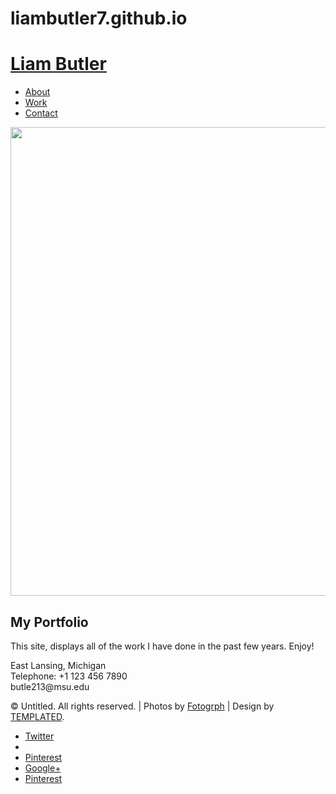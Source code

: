 # liambutler7.github.io
<!DOCTYPE html PUBLIC "-//W3C//DTD XHTML 1.0 Strict//EN" "http://www.w3.org/TR/xhtml1/DTD/xhtml1-strict.dtd">
<!--
Design by TEMPLATED
http://templated.co
Released for free under the Creative Commons Attribution License

Name       : Undeviating 
Description: A two-column, fixed-width design with dark color scheme.
Version    : 1.0
Released   : 20140322

-->
<html xmlns="http://www.w3.org/1999/xhtml">
<head>
<meta http-equiv="Content-Type" content="text/html; charset=utf-8" />
<title></title>
<meta name="keywords" content="" />
<meta name="description" content="" />
<link href="http://fonts.googleapis.com/css?family=Source+Sans+Pro:200,300,400,600,700,900|Quicksand:400,700|Questrial" rel="stylesheet" />
<link href="default.css" rel="stylesheet" type="text/css" media="all" />
<link href="fonts.css" rel="stylesheet" type="text/css" media="all" />

<!--[if IE 6]><link href="default_ie6.css" rel="stylesheet" type="text/css" /><![endif]-->

</head>
<body>
<div id="header-wrapper">
	<div id="header" class="container">
		<div id="logo">
        	<span class="icon icon-cog"></span>
			<h1><a href="#">Liam Butler</a></h1>
		</div>
		<div id="menu">
			<ul>
				<li class="active"><a href="#" accesskey="1" title="">About</a></li>
				<li><a href="#" accesskey="2" title="">Work</a></li>
				<li><a href="#" accesskey="3" title="">Contact</a></li>
			</ul>
		</div>
	</div>
</div>
<div class="wrapper">
	<div id="banner" class="container"><img src="../../Desktop/MI472/images/topphoto.png" width="1200" height="750" alt="" />
	</div>
	<div id="welcome" class="container">
    	
<div class="title">
	  <h2>My Portfolio</h2>
		</div>
		<p>This site, displays all of the work I have done in the past few years. Enjoy! </p>
	</div>
	
</div>
<div id="footer">
	<div class="container">
		<div class="fbox1">
		<span class="icon icon-map-marker"></span>
			<span>East Lansing, Michigan</span>
		</div>
		<div class="fbox1">
			<span class="icon icon-phone"></span>
			<span>
				Telephone: +1 123 456 7890
			</span>
		</div>
		<div class="fbox1">
			<span class="icon icon-envelope"></span>
			<span>butle213@msu.edu</span>
		</div>
	</div>
</div>
<div id="copyright">
	<p>&copy; Untitled. All rights reserved. | Photos by <a href="http://fotogrph.com/">Fotogrph</a> | Design by <a href="http://templated.co" rel="nofollow">TEMPLATED</a>.</p>
	<ul class="contact">
		<li><a href="#" class="icon icon-twitter"><span>Twitter</span></a></li>
		<li><a href="#" class="icon icon-facebook"><span></span></a></li>
		<li><a href="#" class="icon icon-dribbble"><span>Pinterest</span></a></li>
		<li><a href="#" class="icon icon-tumblr"><span>Google+</span></a></li>
		<li><a href="#" class="icon icon-rss"><span>Pinterest</span></a></li>
	</ul>
</div>
</body>
</html>
